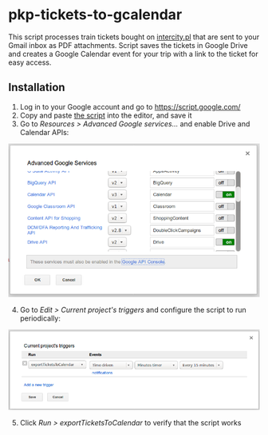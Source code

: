# pkp-tickets-to-gcalendar

This script processes train tickets bought on [intercity.pl](http://www.intercity.pl) that are sent to your Gmail inbox as PDF attachments. Script saves the tickets in Google Drive and creates a Google Calendar event for your trip with a link to the ticket for easy access.

## Installation
 1. Log in to your Google account and go to https://script.google.com/
 2. Copy and paste [the script](https://github.com/lopekpl/pkp-tickets-to-gcalendar/blob/master/Code.gs) into the editor, and save it
 3. Go to *Resources > Advanced Google services...* and enable Drive and Calendar APIs:
 
![advanced google services dialog](https://raw.githubusercontent.com/lopekpl/pkp-tickets-to-gcalendar/master/advanced_google_services.png)
 
 4. Go to *Edit > Current project's triggers* and configure the script to run periodically:

![project's triggers config dialog](https://raw.githubusercontent.com/lopekpl/pkp-tickets-to-gcalendar/master/project_triggers_config.png)

 5. Click *Run > exportTicketsToCalendar* to verify that the script works
